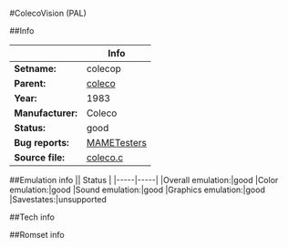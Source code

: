 #ColecoVision (PAL)

##Info

||Info|
|-----|-----|
|**Setname:**|colecop
|**Parent:**|[coleco](coleco.md)
|**Year:**|1983
|**Manufacturer:**|Coleco
|**Status:**|good
|**Bug reports:**|[MAMETesters](http://mametesters.org/view_all_set.php?type=1&temporary=y&search=coleco.c)
|**Source file:**|[coleco.c](https://github.com/mamedev/mame/blob/master/src/mess/drivers/coleco.c)

##Emulation info
|| Status |
|-----|-----|
|Overall emulation:|good
|Color emulation:|good
|Sound emulation:|good
|Graphics emulation:|good
|Savestates:|unsupported

##Tech info

##Romset info

<!--- START OF EDITED COMMENT DO NOT TOUCH TEXT ABOVE-->
